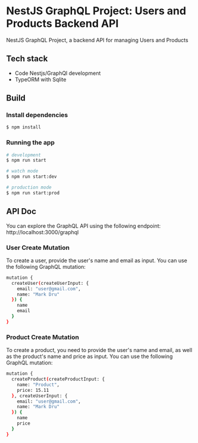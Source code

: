 # NestJS GraphQL Project: Users and Products Backend API

NestJS GraphQL Project, a backend API for managing Users and Products

## Tech stack
- Code Nestjs/GraphQl development
- TypeORM with Sqlite

## Build
### Install dependencies

```bash
$ npm install
```

### Running the app

```bash
# development
$ npm run start

# watch mode
$ npm run start:dev

# production mode
$ npm run start:prod
```

## API Doc
You can explore the GraphQL API using the following endpoint:
http://localhost:3000/graphql

### User Create Mutation
To create a user, provide the user's name and email as input. You can use the following GraphQL mutation:

```bash
mutation {
  createUser(createUserInput: {
    email: "user@gmail.com",
    name: "Mark Dru"
  }) {
    name
    email
  }
}
```

### Product Create Mutation
To create a product, you need to provide the user's name and email, as well as the product's name and price as input. You can use the following GraphQL mutation:

```bash
mutation {
  createProduct(createProductInput: {
    name: "Product",
    price: 15.11
  }, createUserInput: {
    email: "user@gmail.com",
    name: "Mark Dru"
  }) {
    name
    price
  }
}
```
